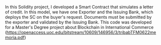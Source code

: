 In this Solidity project, I developed a Smart Contract that simulates a letter of credit.
In this model, we have one Exporter and the Issuing Bank, which deploys the SC on the buyer's request. Documents must be submitted by the exporter and validated by the Issuing Bank.
This code was developed for a Master's Degree project about Blockchain in International Commerce (https://openaccess.uoc.edu/bitstream/10609/146956/3/tribabTFM0622memoria.pdf)
